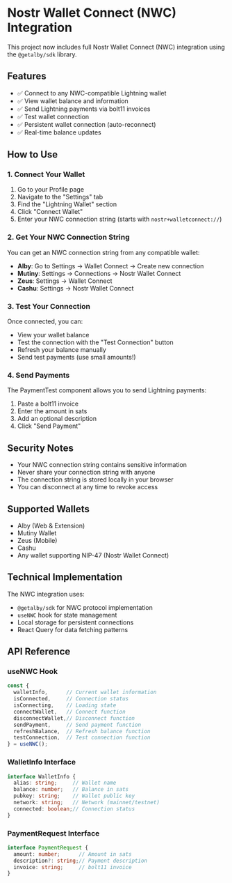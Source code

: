 # Nostr Wallet Connect (NWC) Integration

This project now includes full Nostr Wallet Connect (NWC) integration using the `@getalby/sdk` library.

## Features

- ✅ Connect to any NWC-compatible Lightning wallet
- ✅ View wallet balance and information
- ✅ Send Lightning payments via bolt11 invoices
- ✅ Test wallet connection
- ✅ Persistent wallet connection (auto-reconnect)
- ✅ Real-time balance updates

## How to Use

### 1. Connect Your Wallet

1. Go to your Profile page
2. Navigate to the "Settings" tab
3. Find the "Lightning Wallet" section
4. Click "Connect Wallet"
5. Enter your NWC connection string (starts with `nostr+walletconnect://`)

### 2. Get Your NWC Connection String

You can get an NWC connection string from any compatible wallet:

- **Alby**: Go to Settings → Wallet Connect → Create new connection
- **Mutiny**: Settings → Connections → Nostr Wallet Connect
- **Zeus**: Settings → Wallet Connect
- **Cashu**: Settings → Nostr Wallet Connect

### 3. Test Your Connection

Once connected, you can:
- View your wallet balance
- Test the connection with the "Test Connection" button
- Refresh your balance manually
- Send test payments (use small amounts!)

### 4. Send Payments

The PaymentTest component allows you to send Lightning payments:
1. Paste a bolt11 invoice
2. Enter the amount in sats
3. Add an optional description
4. Click "Send Payment"

## Security Notes

- Your NWC connection string contains sensitive information
- Never share your connection string with anyone
- The connection string is stored locally in your browser
- You can disconnect at any time to revoke access

## Supported Wallets

- Alby (Web & Extension)
- Mutiny Wallet
- Zeus (Mobile)
- Cashu
- Any wallet supporting NIP-47 (Nostr Wallet Connect)

## Technical Implementation

The NWC integration uses:
- `@getalby/sdk` for NWC protocol implementation
- `useNWC` hook for state management
- Local storage for persistent connections
- React Query for data fetching patterns

## API Reference

### useNWC Hook

```typescript
const {
  walletInfo,      // Current wallet information
  isConnected,     // Connection status
  isConnecting,    // Loading state
  connectWallet,   // Connect function
  disconnectWallet,// Disconnect function
  sendPayment,     // Send payment function
  refreshBalance,  // Refresh balance function
  testConnection,  // Test connection function
} = useNWC();
```

### WalletInfo Interface

```typescript
interface WalletInfo {
  alias: string;     // Wallet name
  balance: number;   // Balance in sats
  pubkey: string;    // Wallet public key
  network: string;   // Network (mainnet/testnet)
  connected: boolean;// Connection status
}
```

### PaymentRequest Interface

```typescript
interface PaymentRequest {
  amount: number;      // Amount in sats
  description?: string;// Payment description
  invoice: string;     // bolt11 invoice
}
```